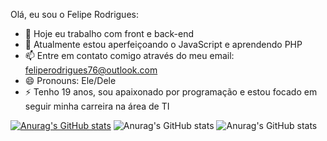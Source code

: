 Olá, eu sou o Felipe Rodrigues:

- 🔭 Hoje eu trabalho com front e back-end
- 🌱 Atualmente estou aperfeiçoando o JavaScript e aprendendo PHP
- 📫 Entre em contato comigo através do meu email: feliperodrigues76@outlook.com
- 😄 Pronouns: Ele/Dele
- ⚡ Tenho 19 anos, sou apaixonado por programação e estou focado em seguir minha carreira na área de TI

[![Anurag's GitHub stats](https://github-readme-stats.vercel.app/api?username=Tankasshi)](https://github.com/anuraghazra/github-readme-stats)
![Anurag's GitHub stats](https://github-readme-stats.vercel.app/api?username=Tankasshi&hide=contribs,prs)
![Anurag's GitHub stats](https://github-readme-stats.vercel.app/api?username=Tankasshi&count_private=true)
